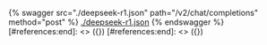 [#references:start]: <> ({ "template": "openapi" })
[#references:start]: <> ({ "template": "openapi" })
{% swagger src="./deepseek-r1.json" path="/v2/chat/completions" method="post" %}
[./deepseek-r1.json](./deepseek-r1.json)
{% endswagger %}
[#references:end]: <> ({})
[#references:end]: <> ({})